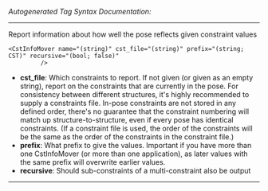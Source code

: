 _Autogenerated Tag Syntax Documentation:_

---
Report information about how well the pose reflects given constraint values

```
<CstInfoMover name="(string)" cst_file="(string)" prefix="(string; CST)" recursive="(bool; false)"
         />
```

-   **cst_file**: Which constraints to report. If not given (or given as an empty string), report on the constraints that are currently in the pose. For consistency between different structures, it's highly recommended to supply a constraints file. In-pose constraints are not stored in any defined order, there's no guarantee that the constraint numbering will match up structure-to-structure, even if every pose has identical constraints. (If a constraint file is used, the order of the constraints will be the same as the order of the constraints in the constraint file.)
-   **prefix**: What prefix to give the values. Important if you have more than one CstInfoMover (or more than one application), as later values with the same prefix will overwrite earlier values.
-   **recursive**: Should sub-constraints of a multi-constraint also be output

---
